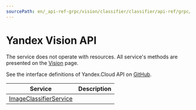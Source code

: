 ```yaml
---
sourcePath: en/_api-ref-grpc/vision/classifier/classifier/api-ref/grpc/index.md
---
```

# Yandex Vision API
The service does not operate with resources. All service's methods are presented on the [Vision](Vision/) page.

See the interface definitions of Yandex.Cloud API on [GitHub](https://github.com/yandex-cloud/cloudapi).

Service | Description
--- | ---
[ImageClassifierService](./image_classifier_service.md) | 
